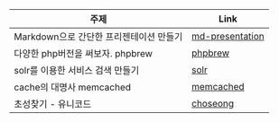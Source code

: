 | 주제                                   | Link                                                                    |
|----------------------------------------|-------------------------------------------------------------------------|
| Markdown으로 간단한 프리젠테이션 만들기| [md-presentation](http://softspot.github.io/study/?doc=md-presentation) | 
| 다양한 php버전을 써보자. phpbrew       | [phpbrew](http://softspot.github.io/study/?doc=phpbrew)                 | 
| solr를 이용한 서비스 검색 만들기       | [solr](http://softspot.github.io/study/?doc=solr)                       | 
| cache의 대명사 memcached               | [memcached](http://softspot.github.io/study/?doc=memcached)             | 
| 초성찾기 - 유니코드                    | [choseong](http://softspot.github.io/study/?doc=choseong)               | 
